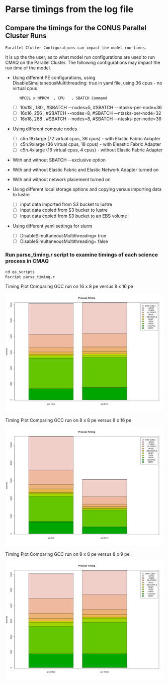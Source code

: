 # Parse timings from the log file 

## Compare the timings for the CONUS Parallel Cluster Runs

```{note}
Parallel Cluster Configurations can impact the model run times.
```

It is up the the user, as to what model run configurations are used to run CMAQ on the Parallel Cluster.
The following configurations may impact the run time of the model.

* Using different PE configurations, using DisableSimultaneousMultithreading: true in yaml file, using 36 cpus - no virtual cpus
         
         NPCOL x NPROW  , CPU   , SBATCH Command  
   - [ ] 10x18 , 180  ,    #SBATCH --nodes=5, #SBATCH --ntasks-per-node=36
   - [ ] 16x16,  256  ,    #SBATCH --nodes=8, #SBATCH --ntasks-per-node=32
   - [ ] 16x18,  288  ,    #SBATCH --nodes=8, #SBATCH --ntasks-per-node=36

* Using different compute nodes   

   - [ ] c5n.18xlarge  (72 virtual cpus, 36 cpus) - with Elastic Fabric Adapter
   - [ ] c5n.9xlarge   (36 virtual cpus, 18 cpus) - with Eleastic Fabric Adapter
   - [ ] c5n.4xlarge   (16 virtual cpus, 4 cpus) - without Elastic Fabric Adapter

* With and without SBATCH --exclusive option

* With and without Elastic Fabric and Elastic Network Adapter turned on

* With and without network placement turned on

* Using different local storage options and copying versus importing data to lustre

   - [ ] input data imported from S3 bucket to lustre
   - [ ] input data copied from S3 bucket to lustre
   - [ ] input data copied from S3 bucket to an EBS volume

* Using different yaml settings for slurm  

   - [ ] DisableSimultaneousMultithreading= true
   - [ ] DisableSimultaneousMultithreading= false

### Run parse_timing.r script to examine timings of each science process in CMAQ

```
cd qa_scripts
Rscript parse_timing.r
```

Timing Plot Comparing GCC run on 16 x 8 pe versus 8 x 16 pe

![gcc_16x8_vs_8x16](../../qa_plots/timing_plots/gcc_16x8_vs_8x16.png)

Timing Plot Comparing GCC run on 8 x 8 pe versus 8 x 16 pe

![gcc_8x8_vs_8x16](../../qa_plots/timing_plots/gcc_8x8_vs_8x16.png)

Timing Plot Comparing GCC run on 9 x 8 pe versus 8 x 9 pe

![gcc_9x8_vs_8x9](../../qa_plots/timing_plots/gcc_9x8pe_8x9pe.png)
